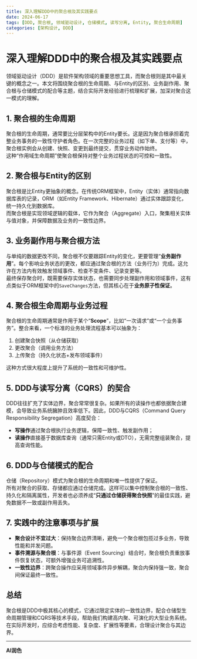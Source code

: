 ```yaml
---
title: 深入理解DDD中的聚合根及其实践要点
date: 2024-06-17
tags: [DDD, 聚合根, 领域驱动设计, 仓储模式, 读写分离, Entity, 聚合生命周期]
categories: [架构设计, DDD]
---
```


# 深入理解DDD中的聚合根及其实践要点

领域驱动设计（DDD）是软件架构领域的重要思想工具，而聚合根则是其中最关键的概念之一。本文将围绕聚合根的生命周期、与Entity的区别、业务副作用、聚合根与仓储模式的配合等主题，结合实际开发经验进行梳理和扩展，加深对聚合这一模式的理解。

## 1. 聚合根的生命周期

聚合根的生命周期，通常要比分层架构中的Entity要长。这是因为聚合根承担着完整业务事务的一致性守护者角色。在一次完整的业务过程（如下单、支付等）中，聚合根实例会从创建、快照、变更到最终提交，贯穿业务动作始终。  
这种“作用域生命周期”使聚合根保持对整个业务过程状态的可控和一致性。

## 2. 聚合根与Entity的区别

聚合根是比Entity更抽象的概念。在传统ORM框架中，Entity（实体）通常指向数据库表的记录，ORM（如Entity Framework、Hibernate）通过实体跟踪变化，统一持久化到数据库。  
而聚合根是实现领域逻辑的载体，它作为聚合（Aggregate）入口，聚集相关实体与值对象，并保障数据及业务的一致性边界。

## 3. 业务副作用与聚合根方法

与单纯的数据更改不同，聚合根不仅要跟踪Entity的变化，更要管理“**业务副作用**”。每个影响业务状态的更改，都应通过聚合根的方法（业务行为）完成。这允许在方法内有效触发领域事件、检查不变条件、记录变更等。  
最终保存聚合时，既需要保存实体状态，也需要同步处理副作用和领域事件，这有点类似于ORM框架中的`SaveChanges`方法，但其核心在于**业务原子性保证**。

## 4. 聚合根生命周期与业务过程

聚合根的生命周期通常是作用于某个“**Scope**”，比如“一次请求”或“一个业务事务”。整合来看，一个标准的业务处理流程基本可以抽象为：

1. 创建聚合快照（从仓储获取）
2. 更改聚合（调用业务方法）
3. 上传聚合（持久化状态+发布领域事件）
   
这种方式很大程度上提升了系统的一致性和可维护性。

## 5. DDD与读写分离（CQRS）的契合

DDD往往扩充了实体边界，聚合常常很复杂。如果所有的读操作也都依据聚合建模，会导致业务系统臃肿且效率低下。因此，DDD与CQRS（Command Query Responsibility Segregation）高度契合：  
- **写操作**通过聚合根执行业务逻辑，保障一致性、触发副作用；
- **读操作**直接基于数据库查询（通常只需Entity或DTO），无需完整组装聚合，提高查询性能。

## 6. DDD与仓储模式的配合

仓储（Repository）模式为聚合根的生命周期和唯一性提供了保证。  
所有对聚合的获取、存储都应通过仓储完成。这样可以集中控制聚合根的一致性、持久化和隔离属性，开发者也必须养成“**只通过仓储获得聚合快照**”的最佳实践，避免数据不一致或副作用丢失。

## 7. 实践中的注意事项与扩展

- **聚合设计不宜过大**：保持聚合边界清晰，避免一个聚合根包揽过多业务，导致性能和并发问题。
- **事件溯源与聚合根**：与事件源（Event Sourcing）结合时，聚合根负责重放事件恢复状态，可额外增强业务可追溯性。
- **一致性边界**：跨聚合操作应采用领域事件异步解耦，聚合内保持强一致，聚合间保证最终一致性。

## 总结

聚合根是DDD中极其核心的模式，它通过限定实体的一致性边界，配合仓储型生命周期管理和CQRS等技术手段，帮助我们构建高内聚、可演化的大型业务系统。在实际开发时，应综合考虑性能、复杂度、扩展性等要素，合理设计聚合与其边界。

---

**AI润色**
